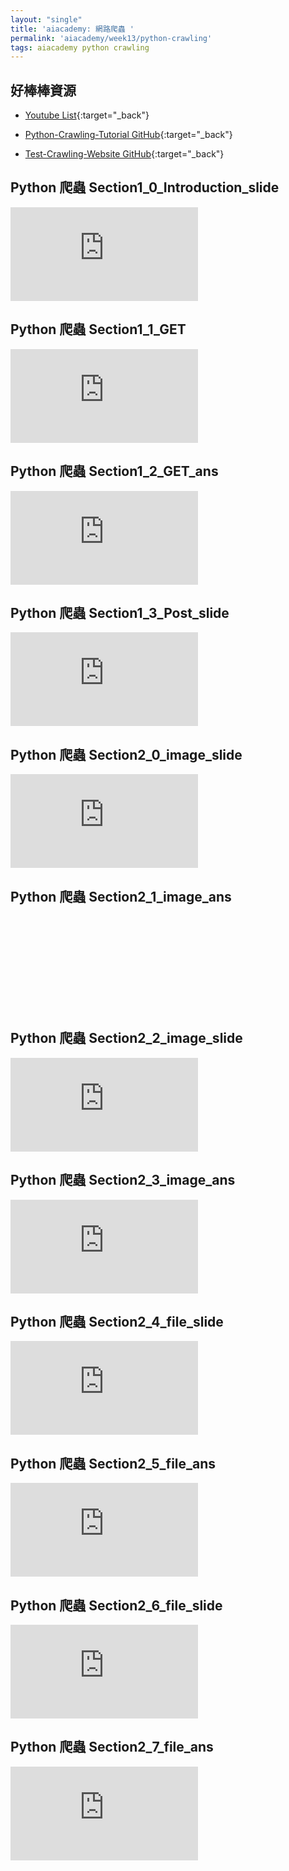 ```yaml
---
layout: "single"
title: 'aiacademy: 網路爬蟲 '
permalink: 'aiacademy/week13/python-crawling'
tags: aiacademy python crawling
---
```


## 好棒棒資源

- [Youtube List](https://www.youtube.com/playlist?list=PL1f_B9coMEeDVqxfkjZKrxtuzRdoDsrLb){:target="_back"}

- [Python-Crawling-Tutorial GitHub](https://github.com/afunTW/Python-Crawling-Tutorial){:target="_back"}


- [Test-Crawling-Website GitHub](https://github.com/afunTW/Test-Crawling-Website){:target="_back"}


## Python 爬蟲 Section1_0_Introduction_slide

<iframe src="https://www.youtube.com/embed/TAme_hdeg04" frameborder="0" allow="accelerometer; autoplay; encrypted-media; gyroscope; picture-in-picture" allowfullscreen></iframe>

## Python 爬蟲 Section1_1_GET

<iframe src="https://www.youtube.com/embed/xA21SOC6A0c" frameborder="0" allow="accelerometer; autoplay; encrypted-media; gyroscope; picture-in-picture" allowfullscreen></iframe>

## Python 爬蟲 Section1_2_GET_ans

<iframe src="https://www.youtube.com/embed/cNR7dIEVPQ4" frameborder="0" allow="accelerometer; autoplay; encrypted-media; gyroscope; picture-in-picture" allowfullscreen></iframe>

## Python 爬蟲 Section1_3_Post_slide

<iframe src="https://www.youtube.com/embed/bYUhggumgtw" frameborder="0" allow="accelerometer; autoplay; encrypted-media; gyroscope; picture-in-picture" allowfullscreen></iframe>

## Python 爬蟲 Section2_0_image_slide

<iframe src="https://www.youtube.com/embed/6xwiOBD51W8" frameborder="0" allow="accelerometer; autoplay; encrypted-media; gyroscope; picture-in-picture" allowfullscreen></iframe>


## Python 爬蟲 Section2_1_image_ans

<iframe rc="https://www.youtube.com/embed/5JKgI1FZeH8" frameborder="0" allow="accelerometer; autoplay; encrypted-media; gyroscope; picture-in-picture" allowfullscreen></iframe>


## Python 爬蟲 Section2_2_image_slide

<iframe src="https://www.youtube.com/embed/6nB5RjnIa64" frameborder="0" allow="accelerometer; autoplay; encrypted-media; gyroscope; picture-in-picture" allowfullscreen></iframe>

## Python 爬蟲 Section2_3_image_ans

<iframe src="https://www.youtube.com/embed/93TvZvPQUdU" frameborder="0" allow="accelerometer; autoplay; encrypted-media; gyroscope; picture-in-picture" allowfullscreen></iframe>

## Python 爬蟲 Section2_4_file_slide

<iframe src="https://www.youtube.com/embed/8R30c_G6SZY" frameborder="0" allow="accelerometer; autoplay; encrypted-media; gyroscope; picture-in-picture" allowfullscreen></iframe>

## Python 爬蟲 Section2_5_file_ans

<iframe src="https://www.youtube.com/embed/9X6IKDqZBoQ" frameborder="0" allow="accelerometer; autoplay; encrypted-media; gyroscope; picture-in-picture" allowfullscreen></iframe>

## Python 爬蟲 Section2_6_file_slide

<iframe src="https://www.youtube.com/embed/IT3nOa33Btg" frameborder="0" allow="accelerometer; autoplay; encrypted-media; gyroscope; picture-in-picture" allowfullscreen></iframe>

## Python 爬蟲 Section2_7_file_ans

<iframe src="https://www.youtube.com/embed/7bBifl0CiJg" frameborder="0" allow="accelerometer; autoplay; encrypted-media; gyroscope; picture-in-picture" allowfullscreen></iframe>